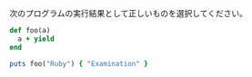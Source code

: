次のプログラムの実行結果として正しいものを選択してください。

```ruby
def foo(a)
  a + yield
end

puts foo("Ruby") { "Examination" }
```